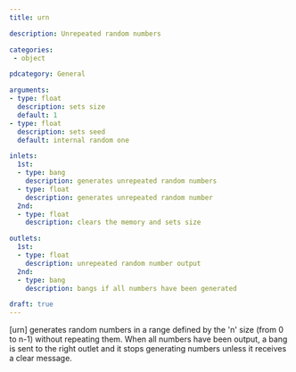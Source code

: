 ```yaml
---
title: urn

description: Unrepeated random numbers

categories:
 - object

pdcategory: General

arguments:
- type: float
  description: sets size
  default: 1
- type: float
  description: sets seed
  default: internal random one

inlets:
  1st:
  - type: bang
    description: generates unrepeated random numbers 
  - type: float
    description: generates unrepeated random number
  2nd:
  - type: float
    description: clears the memory and sets size

outlets:
  1st:
  - type: float
    description: unrepeated random number output
  2nd:
  - type: bang
    description: bangs if all numbers have been generated

draft: true
---
```


[urn] generates random numbers in a range defined by the 'n' size (from 0 to n-1) without repeating them. When all numbers have been output, a bang is sent to the right outlet and it stops generating numbers unless it receives a clear message.